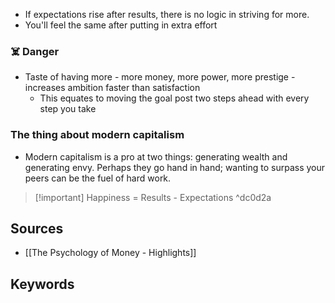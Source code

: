 - If expectations rise after results, there is no logic in striving for more.
- You'll feel the same after putting in extra effort

### ☠️ Danger
- Taste of having more - more money, more power, more prestige - increases ambition faster than satisfaction
	- This equates to moving the goal post two steps ahead with every step you take
### The thing about modern capitalism
- Modern capitalism is a pro at two things: generating wealth and generating envy. Perhaps they go hand in hand; wanting to surpass your peers can be the fuel of hard work.

> [!important] Happiness = Results - Expectations ^dc0d2a

## Sources
- [[The Psychology of Money - Highlights]]
## Keywords
